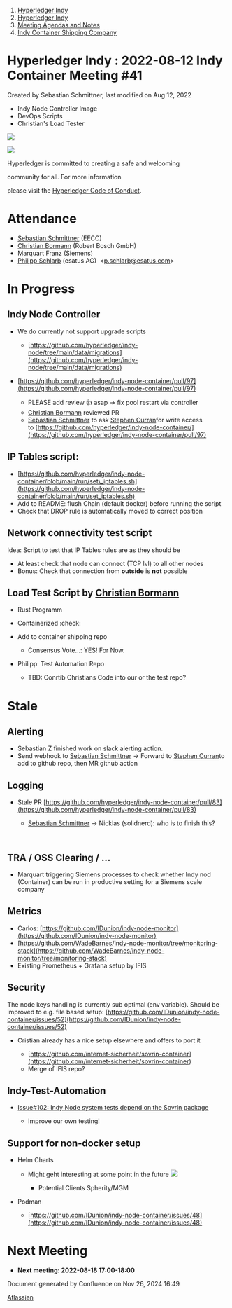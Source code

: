 1. [Hyperledger Indy](index.html)
2. [Hyperledger Indy](Hyperledger-Indy_19464194.html)
3. [Meeting Agendas and Notes](Meeting-Agendas-and-Notes_19464715.html)
4. [Indy Container Shipping Company](Indy-Container-Shipping-Company_19464565.html)

# Hyperledger Indy : 2022-08-12 Indy Container Meeting #41

Created by Sebastian Schmittner, last modified on Aug 12, 2022

- Indy Node Controller Image
- DevOps Scripts
- Christian's Load Tester

![](https://wiki.hyperledger.org/download/attachments/29034696/Antitrustnotice.png?version=1&modificationDate=1581695654000&api=v2)

![](https://wiki.hyperledger.org/download/attachments/2392771/welcome.png?version=2&modificationDate=1572450107000&api=v2)

Hyperledger is committed to creating a safe and welcoming

community for all. For more information

please visit the [Hyperledger Code of Conduct](https://lf-hyperledger.atlassian.net/wiki/spaces/HYP/pages/19595281/Hyperledger+Code+of+Conduct).

# Attendance

- [Sebastian Schmittner](https://lf-hyperledger.atlassian.net/wiki/people/5f3100521ac29c004582f9d5?ref=confluence) (EECC)
- [Christian Bormann](https://lf-hyperledger.atlassian.net/wiki/people/712020:402bd53a-7b29-43cf-927d-955c323c7ed7?ref=confluence) (Robert Bosch GmbH)
- Marquart Franz (Siemens)
- [Philipp Schlarb](https://lf-hyperledger.atlassian.net/wiki/people/712020:746f867b-3462-4658-8241-e74712f0cf6a?ref=confluence) (esatus AG)  &lt;p.schlarb@esatus.com&gt;

# In Progress

## Indy Node Controller

- We do currently not support upgrade scripts
  
  - [https://github.com/hyperledger/indy-node/tree/main/data/migrations](https://github.com/hyperledger/indy-node/tree/main/data/migrations)
- [https://github.com/hyperledger/indy-node-container/pull/97](https://github.com/hyperledger/indy-node-container/pull/97)
  
  - PLEASE add review :+1: asap → fix pool restart via controller
  - [Christian Bormann](https://lf-hyperledger.atlassian.net/wiki/people/712020:402bd53a-7b29-43cf-927d-955c323c7ed7?ref=confluence) reviewed PR
  - [Sebastian Schmittner](https://lf-hyperledger.atlassian.net/wiki/people/5f3100521ac29c004582f9d5?ref=confluence) to ask [Stephen Curran](https://lf-hyperledger.atlassian.net/wiki/people/557058:d676f135-ecd6-465b-b7eb-f87976bf4569?ref=confluence)for write access to [https://github.com/hyperledger/indy-node-container/](https://github.com/hyperledger/indy-node-container/pull/97)

## IP Tables script:

- [https://github.com/hyperledger/indy-node-container/blob/main/run/set\_iptables.sh](https://github.com/hyperledger/indy-node-container/blob/main/run/set_iptables.sh)
- Add to README: flush Chain (default docker) before running the script
- Check that DROP rule is automatically moved to correct position

## Network connectivity test script

Idea: Script to test that IP Tables rules are as they should be

- At least check that node can connect (TCP lvl) to all other nodes
- Bonus: Check that connection from **outside** is **not** possible

## Load Test Script by [Christian Bormann](https://lf-hyperledger.atlassian.net/wiki/people/712020:402bd53a-7b29-43cf-927d-955c323c7ed7?ref=confluence)

- Rust Programm
- Containerized :check:
- Add to container shipping repo
  
  - Consensus Vote...: YES! For Now.
- Philipp: Test Automation Repo
  
  - TBD: Conrtib Christians Code into our or the test repo?

# Stale

## Alerting

- Sebastian Z finished work on slack alerting action.
- Send webhook to [Sebastian Schmittner](https://lf-hyperledger.atlassian.net/wiki/people/5f3100521ac29c004582f9d5?ref=confluence) → Forward to [Stephen Curran](https://lf-hyperledger.atlassian.net/wiki/people/557058:d676f135-ecd6-465b-b7eb-f87976bf4569?ref=confluence)to add to github repo, then MR github action

## Logging

- Stale PR [https://github.com/hyperledger/indy-node-container/pull/83](https://github.com/hyperledger/indy-node-container/pull/83)
  
  - [Sebastian Schmittner](https://lf-hyperledger.atlassian.net/wiki/people/5f3100521ac29c004582f9d5?ref=confluence) → Nicklas (solidnerd): who is to finish this?

`
`

## TRA / OSS Clearing / ...

- Marquart triggering Siemens processes to check whether Indy nod (Container) can be run in productive setting for a Siemens scale company

## Metrics

- Carlos: [https://github.com/IDunion/indy-node-monitor](https://github.com/IDunion/indy-node-monitor)
- [https://github.com/WadeBarnes/indy-node-monitor/tree/monitoring-stack](https://github.com/WadeBarnes/indy-node-monitor/tree/monitoring-stack)
- Existing Prometheus + Grafana setup by IFIS

## Security

The node keys handling is currently sub optimal (env variable). Should be improved to e.g. file based setup: [https://github.com/IDunion/indy-node-container/issues/52](https://github.com/IDunion/indy-node-container/issues/52)

- Cristian already has a nice setup elsewhere and offers to port it
  
  - [https://github.com/internet-sicherheit/sovrin-container](https://github.com/internet-sicherheit/sovrin-container)
  - Merge of IFIS repo?

## Indy-Test-Automation

- [Issue#102: Indy Node system tests depend on the Sovrin package](https://github.com/hyperledger/indy-test-automation/issues/102)
  
  - Improve our own testing!

## Support for non-docker setup

- Helm Charts
  
  - Might geht interesting at some point in the future ![](https://camo.githubusercontent.com/7e4cf683aeb643293367a81dbbea274c542be3b6c2d6ed4b9d671ef8bfc19f0c/68747470733a2f2f6769746875622e6769746875626173736574732e636f6d2f696d616765732f69636f6e732f656d6f6a692f756e69636f64652f31663630392e706e67)
    
    - Potential Clients Spherity/MGM
- Podman
  
  - [https://github.com/IDunion/indy-node-container/issues/48](https://github.com/IDunion/indy-node-container/issues/48)

# Next Meeting

- **Next meeting: 2022-08-18 17:00-18:00**

Document generated by Confluence on Nov 26, 2024 16:49

[Atlassian](http://www.atlassian.com/)
